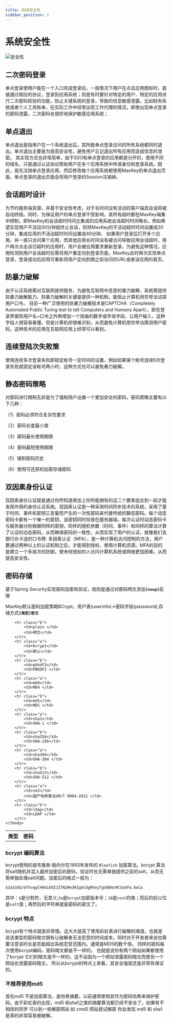 ```yaml
---
title: 系统安全性
sidebar_position: 1
---
```


# 系统安全性

![安全性](/images/authn/safety.png)

## 二次密码登录

单点登录使用户能在一个入口完成登录后，一般情况下用户在点击应用图标时，直接通过相应的协议，登录到应用系统；但是有时要针对特定的用户、特定的应用进行二次密码校验的功能，防止关键系统的登录，导致的信息敏感泄露，比如财务系统或者个人工资账单，在实际工作中经常出现工作代理的情况，即使出现单点登录的密码泄露，二次密码也很好地保护敏感应用系统；

## 单点退出

单点退出是指用户在一个系统退出后，其所能单点登录访问的所有系统都同时退出。单点退出主要是为提高安全性，避免用户忘记退出所有应用而造成信息的泄密。
其实现方式也非常简单，由于SSO和单点登录的应用都是分开的，使用不同的域名，只是通过认证协议帮助用户在多个应用系统中传递身份和登录系统。因此，首先注销单点登录应用，然后修改每个应用系统都使用MaxKey的单点退出页面，单点登录的退出页面会将用户登录的Session注销掉。 

## 会话超时设计

为节约服务端资源，并基于安全性考虑，对于长时间没有活动的客户端其会话将被自动终结。同时，为保证用户的单点登录不受影响，其所有超时都在MaxKey端集中控制，即MaxKey的会话超时时间比集成的应用系统会话超时时间略长。例如希望实现用户不活动30分钟就终止会话，则将MaxKey的不活动超时时间设置成30分钟，集成应用的不活动超时时间设置成40分钟。
如果用户登录后打开多个应用，并一直只访问某个应用，而其他应用长时间没有被访问导致应用会话超时，用户再次点击该已超时的应用时，用户会被应用要求重新登录。为避免这种情况，应用检测到用户会话超时后需将用户重定向到登录页面，MaxKey此时再次实现单点登录，登录成功后应用可重新将用户定向到期之前访问的URL或者该应用的首页。

## 防暴力破解

由于认证系统需对互联网提供服务，为避免互联网中恶意的暴力破解，系统需提供防暴力破解能力。防暴力破解的关键是提供一种机制，能阻止计算机用穷举法试探用户口令。
目前一种广泛使用的防暴力破解技术是CAPTCHA（Completely Automated Public Turing test to tell Computers and Humans Apart），即在登录界面除用户名+口令之外再增加一个扭曲的数字或字母字段，让用户输入，这种字段人很容易看懂，但是计算机却很难识别，从而避免计算机用穷举法猜测用户密码，这种技术的应用在互联网应用上经常可以看到。

## 连续登陆次失败策

使用连续多次登录失败即锁定帐号一定时间的设置，例如如果某个帐号连续6次登录失败就锁定该帐号两小时，这种方式也可以避免暴力破解。

## 静态密码策略

对密码进行限制无非是为了强制用户设置一个更加安全的密码，密码策略主要有以下几种：

（1）密码必须符合复杂性要求

（2）密码长度最小值

（3）密码最长使用期限

（4）密码最短使用期限

（5）强制密码历史

（6）使用可还原的加密存储密码

## 双因素身份认证

双因素身份认证就是通过你所知道再加上你所能拥有的这二个要素组合到一起才能发挥作用的身份认证系统。双因素认证是一种采用时间同步技术的系统，采用了基于时间、事件和密钥三变量而产生的一次性密码来代替传统的静态密码。每个动态密码卡都有一个唯一的密钥，该密钥同时存放在服务器端，每次认证时动态密码卡与服务器分别根据同样的密钥，同样的随机参数（时间、事件）和同样的算法计算了认证的动态密码，从而确保密码的一致性，从而实现了用户的认证。就像我们去银行办卡送的口令牌.
多因素认证（MFA），是一种计算机访问控制的方法，用户要通过两种以上的认证机制之后，才能得到授权，使用计算机资源。MFA的目的是建立一个多层次的防御，使未经授权的人访问计算机系统或网络更加困难，从而提高安全性。

## 密码存储

基于Spring Security实现密码加密和验证，规则是通过对密码明文添加<b>```{noop}```</b>前缀

MaxKey默认密码加密策略BCrypt，用户表(userinfo)->密码字段(password),存储方式<b>```{类型}密文```</b>


<table border="0" class="table table-striped table-bordered ">
	<tbody>
		<tr class="a">
			<th>类型</th>
			<th>密码</th>
		</tr>
				
		<tr class="b">
			<td>plain </td>
			<td>明文</td>
		</tr>
		<tr class="a">
			<td>bcrypt</td>
			<td>默认</td>
		</tr>  
		<tr class="b">
			<td>pbkdf2</td>
			<td>PBKDF2 </td>
		</tr>
		<tr class="a">
			<td>md4</td>
			<td>MD4 </td>
		</tr>
		<tr class="b">
			<td>md5</td>
			<td>MD5 </td>
		</tr>
		<tr class="a">
			<td>sha1</td>
			<td>SHA-1 </td>
		</tr>
		<tr class="b">
			<td>sha256</td>
			<td>SHA-256</td>
		</tr>
		<tr class="a">
			<td>sha384</td>
			<td>SHA-384 </td>
		</tr>
		<tr class="b">
			<td>sha512</td>
			<td>SHA-512 </td>
		</tr>
		<tr class="a">
			<td>sm3</td>
			<td>国产哈希算法GM/T 0004-2012 </td>
		</tr>
		<tr class="b">
			<td>ldap</td>
			<td>LDAP </td>
		</tr>
	</tbody>
</table>

### bcrypt 编码算法
bcrypt使用的是布鲁斯·施内尔在1993年发布的 <code>Blowfish</code> 加密算法。bcrypt 算法将salt随机并混入最终加密后的密码，验证时也无需单独提供之前的salt，从而无需单独处理salt问题。加密后的格式一般为：

```
$2a$10$/bTVvqqlH9UiE0ZJZ7N2Me3RIgUCdgMheyTgV0B4cMCSokPa.6oCa
```
其中：<code>$</code>是分割符，无意义;<code>2a</code>是<code>bcrypt</code>加密版本号；<code>10</code>是<code>cost</code>的值；而后的前<code>22</code>位是<code>salt</code>值；再然后的字符串就是密码的密文了。

### bcrypt 特点
bcrypt有个特点就是非常慢。这大大提高了使用彩虹表进行破解的难度。也就是说该类型的密码暗文拥有让破解者无法忍受的时间成本。同时对于开发者来说也需要注意该时长是否能超出系统忍受范围内。通常是MD5的数千倍。
同样的密码每次使用bcrypt编码，密码暗文都是不一样的。 也就是说你有两个网站如果都使用了bcrypt 它们的暗文是不一样的，这不会因为一个网站泄露密码暗文而使另一个网站也泄露密码暗文。
所以从bcrypt的特点上来看，其安全强度还是非常有保证的。


### 不推荐使用md5
首先md5 不是加密算法，是哈希摘要。以前通常使用其作为密码哈希来保护密码。由于彩虹表的出现，md5 和sha1之类的摘要算法都已经不安全了。如果有不相信的同学 可以到一些解密网站 如 cmd5 网站尝试解密 你会发现 md5 和 sha1 是真的非常容易被破解。